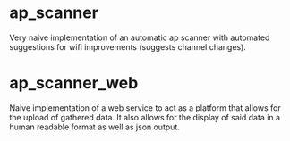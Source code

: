 # ap_scanner

Very naive implementation of an automatic ap scanner with automated suggestions for wifi improvements (suggests channel changes).

# ap_scanner_web

Naive implementation of a web service to act as a platform that allows for the upload of gathered data. It also allows for the display of said data in a human readable format as well as json output.
